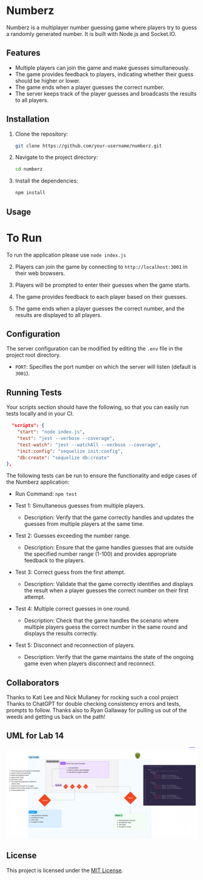 # Numberz

Numberz is a multiplayer number guessing game where players try to guess a randomly generated number. It is built with Node.js and Socket.IO.

## Features

- Multiple players can join the game and make guesses simultaneously.
- The game provides feedback to players, indicating whether their guess should be higher or lower.
- The game ends when a player guesses the correct number.
- The server keeps track of the player guesses and broadcasts the results to all players.

## Installation

1. Clone the repository:

   ```bash
   git clone https://github.com/your-username/numberz.git
   ```

2. Navigate to the project directory:

   ```bash
   cd numberz
   ```

3. Install the dependencies:

   ```bash
   npm install
   ```

## Usage

# To Run

To run the application please use ```node index.js```


2. Players can join the game by connecting to `http://localhost:3001` in their web browsers.

3. Players will be prompted to enter their guesses when the game starts.

4. The game provides feedback to each player based on their guesses.

5. The game ends when a player guesses the correct number, and the results are displayed to all players.

## Configuration

The server configuration can be modified by editing the `.env` file in the project root directory.

- `PORT`: Specifies the port number on which the server will listen (default is `3001`).

## Running Tests

Your scripts section should have the following, so that you can easily run tests locally and in your CI.

```json
  "scripts": {
    "start": "node index.js",
    "test": "jest --verbose --coverage",
    "test-watch": "jest --watchAll --verbose --coverage",
    "init:config": "sequelize init:config",
    "db:create": "sequelize db:create"
},
```

The following tests can be run to ensure the functionality and edge cases of the Numberz application:
- Run Command: `npm test`

- Test 1: Simultaneous guesses from multiple players.
  - Description: Verify that the game correctly handles and updates the guesses from multiple players at the same time.
  

- Test 2: Guesses exceeding the number range.
  - Description: Ensure that the game handles guesses that are outside the specified number range (1-100) and provides appropriate feedback to the players.
  

- Test 3: Correct guess from the first attempt.
  - Description: Validate that the game correctly identifies and displays the result when a player guesses the correct number on their first attempt.
  

- Test 4: Multiple correct guesses in one round.
  - Description: Check that the game handles the scenario where multiple players guess the correct number in the same round and displays the results correctly.
  

- Test 5: Disconnect and reconnection of players.
  - Description: Verify that the game maintains the state of the ongoing game even when players disconnect and reconnect.
 
 ## Collaborators
  Thanks to Kati Lee and Nick Mullaney for rocking such a cool project
  Thanks to ChatGPT for double checking consistency errors and tests, prompts to follow.
  Thanks also to Ryan Gallaway for pulling us out of the weeds and getting us back on the path!
  
##  UML for Lab 14
![Alt text](assets/lab14%20numberz.png)

## License

This project is licensed under the [MIT License](LICENSE).
